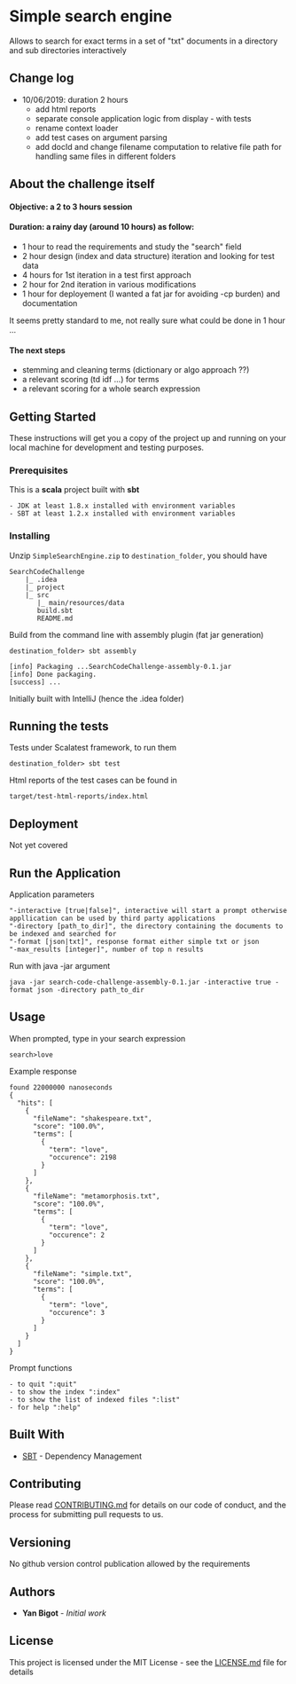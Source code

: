 # Simple search engine

Allows to search for exact terms in a set of "txt" documents in a directory and sub directories interactively

## Change log
- 10/06/2019: duration 2 hours
    - add html reports
    - separate console application logic from display - with tests
    - rename context loader
    - add test cases on argument parsing
    - add docId and change filename computation to relative file path for handling same files in different folders

## About the challenge itself

#### Objective: a 2 to 3 hours session
#### Duration: a rainy day (around 10 hours) as follow:
- 1 hour to read the requirements and study the "search" field
- 2 hour design (index and data structure) iteration and looking for test data
- 4 hours for 1st iteration in a test first approach
- 2 hour for 2nd iteration in various modifications 
- 1 hour for deployement (I wanted a fat jar for avoiding -cp burden) and documentation 

It seems pretty standard to me, not really sure what could be done in 1 hour ...

#### The next steps
- stemming and cleaning terms (dictionary or algo approach ??)
- a relevant scoring (td idf ...) for terms
- a relevant scoring for a whole search expression

## Getting Started

These instructions will get you a copy of the project up and running on your local machine for development and testing purposes. 

### Prerequisites

This is a **scala** project built with **sbt**

```
- JDK at least 1.8.x installed with environment variables
- SBT at least 1.2.x installed with environment variables
```

### Installing

Unzip `SimpleSearchEngine.zip` to `destination_folder`, you should have

```
SearchCodeChallenge
    |_ .idea
    |_ project
    |_ src
       |_ main/resources/data
       build.sbt
       README.md
```

Build from the command line with assembly plugin (fat jar generation)
```
destination_folder> sbt assembly

[info] Packaging ...SearchCodeChallenge-assembly-0.1.jar
[info] Done packaging.
[success] ...
```

Initially built with IntelliJ (hence the .idea folder)

## Running the tests

Tests under Scalatest framework, to run them
```
destination_folder> sbt test
```
Html reports of the test cases can be found in
```
target/test-html-reports/index.html
```

## Deployment

Not yet covered

## Run the Application

Application parameters
```
"-interactive [true|false]", interactive will start a prompt otherwise appllication can be used by third party applications
"-directory [path_to_dir]", the directory containing the documents to be indexed and searched for
"-format [json|txt]", response format either simple txt or json
"-max_results [integer]", number of top n results
```

Run with java -jar argument
```
java -jar search-code-challenge-assembly-0.1.jar -interactive true -format json -directory path_to_dir  
```

## Usage

When prompted, type in your search expression
```
search>love
```
Example response  
```
found 22000000 nanoseconds
{
  "hits": [
    {
      "fileName": "shakespeare.txt",
      "score": "100.0%",
      "terms": [
        {
          "term": "love",
          "occurence": 2198
        }
      ]
    },
    {
      "fileName": "metamorphosis.txt",
      "score": "100.0%",
      "terms": [
        {
          "term": "love",
          "occurence": 2
        }
      ]
    },
    {
      "fileName": "simple.txt",
      "score": "100.0%",
      "terms": [
        {
          "term": "love",
          "occurence": 3
        }
      ]
    }
  ]
}
```

Prompt functions
```
- to quit ":quit"
- to show the index ":index"
- to show the list of indexed files ":list" 
- for help ":help"
```

## Built With

* [SBT](https://www.scala-sbt.org/) - Dependency Management

## Contributing

Please read [CONTRIBUTING.md](https://gist.github.com/PurpleBooth/b24679402957c63ec426) for details on our code of conduct, and the process for submitting pull requests to us.

## Versioning

No github version control publication allowed by the requirements

## Authors

* **Yan Bigot** - *Initial work*

## License

This project is licensed under the MIT License - see the [LICENSE.md](LICENSE.md) file for details
